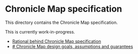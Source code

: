 # Chronicle Map specification

This directory contains the Chronicle Map specification.

This is currently work-in-progress.

 - [Rational behind Chronicle Map specification](0_purposes.md)
 - [# Chronicle Map design goals, assumptions and guarantees](1_design_goals.md)
